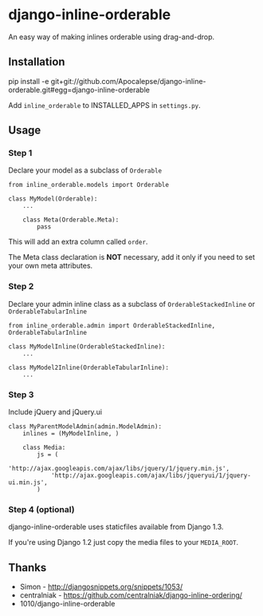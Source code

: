 # django-inline-orderable

An easy way of making inlines orderable using drag-and-drop.


## Installation

pip install -e git+git://github.com/Apocalepse/django-inline-orderable.git#egg=django-inline-orderable

Add `inline_orderable` to INSTALLED_APPS in `settings.py`.

## Usage


### Step 1

Declare your model as a subclass of `Orderable`

	from inline_orderable.models import Orderable
     
	class MyModel(Orderable):
		...
     
		class Meta(Orderable.Meta):
			pass


This will add an extra column called `order`.

The Meta class declaration is **NOT** necessary, add it only if you need to set your own meta attributes.

### Step 2

Declare your admin inline class as a subclass of `OrderableStackedInline` or `OrderableTabularInline`

   
	from inline_orderable.admin import OrderableStackedInline, OrderableTabularInline
     
	class MyModelInline(OrderableStackedInline):
		...
	
	class MyModel2Inline(OrderableTabularInline):
		...


### Step 3

Include jQuery and jQuery.ui

	class MyParentModelAdmin(admin.ModelAdmin):
		inlines = (MyModelInline, )
    	
		class Media:
			js = (
				'http://ajax.googleapis.com/ajax/libs/jquery/1/jquery.min.js',
				'http://ajax.googleapis.com/ajax/libs/jqueryui/1/jquery-ui.min.js',
			)


### Step 4 (optional)

django-inline-orderable uses staticfiles available from Django 1.3.

If you're using Django 1.2 just copy the media files to your `MEDIA_ROOT`.


## Thanks

 * Simon - http://djangosnippets.org/snippets/1053/
 * centralniak - https://github.com/centralniak/django-inline-ordering/
 * 1010/django-inline-orderable